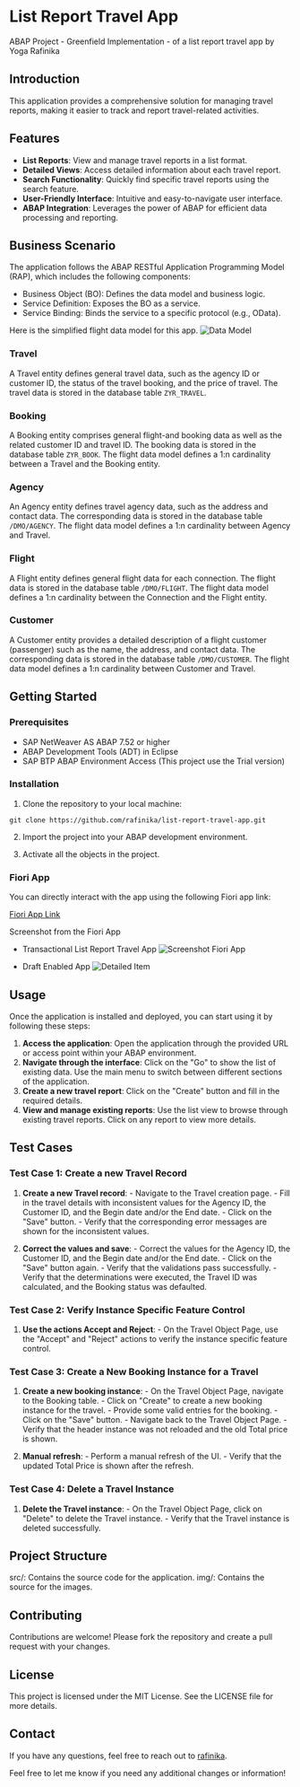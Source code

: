 # List Report Travel App
ABAP Project - Greenfield Implementation - of a list report travel app by Yoga Rafinika

## Introduction
This application provides a comprehensive solution for managing travel reports, making it easier to track and report travel-related activities.

## Features
  - **List Reports**: View and manage travel reports in a list format.
  - **Detailed Views**: Access detailed information about each travel report.
  - **Search Functionality**: Quickly find specific travel reports using the search feature.
  - **User-Friendly Interface**: Intuitive and easy-to-navigate user interface.
  - **ABAP Integration**: Leverages the power of ABAP for efficient data processing and reporting.

## Business Scenario
The application follows the ABAP RESTful Application Programming Model (RAP), which includes the following components:

  - Business Object (BO): Defines the data model and business logic.
  - Service Definition: Exposes the BO as a service.
  - Service Binding: Binds the service to a specific protocol (e.g., OData).

Here is the simplified flight data model for this app.
![Data Model](img/simplified-flight-data-model-figure.png "Simplified Flight Data Model")

### Travel
A Travel entity defines general travel data, such as the agency ID or customer ID, the status of the travel booking, and the price of travel. The travel data is stored in the database table `ZYR_TRAVEL`.

### Booking
A Booking entity comprises general flight-and booking data as well as the related customer ID and travel ID. The booking data is stored in the database table `ZYR_BOOK`. The flight data model defines a 1:n cardinality between a Travel and the Booking entity.

### Agency
An Agency entity defines travel agency data, such as the address and contact data. The corresponding data is stored in the database table `/DMO/AGENCY`. The flight data model defines a 1:n cardinality between Agency and Travel.

### Flight
A Flight entity defines general flight data for each connection. The flight data is stored in the database table `/DMO/FLIGHT`. The flight data model defines a 1:n cardinality between the Connection and the Flight entity.

### Customer
A Customer entity provides a detailed description of a flight customer (passenger) such as the name, the address, and contact data. The corresponding data is stored in the database table `/DMO/CUSTOMER`. The flight data model defines a 1:n cardinality between Customer and Travel.

## Getting Started
### Prerequisites
  - SAP NetWeaver AS ABAP 7.52 or higher
  - ABAP Development Tools (ADT) in Eclipse
  - SAP BTP ABAP Environment Access (This project use the Trial version) 

### Installation

  1. Clone the repository to your local machine:

  `git clone https://github.com/rafinika/list-report-travel-app.git`

  2. Import the project into your ABAP development environment.

  3. Activate all the objects in the project.

### Fiori App
You can directly interact with the app using the following Fiori app link:

[Fiori App Link](https://23bf02f0-9d4d-4fe7-ae57-cab54ffafb1e.abap-web.us10.hana.ondemand.com/sap/bc/adt/businessservices/odatav4/feap/C%C2%87u%C2%84C%C2%83%C2%84%C2%89C%C2%83xu%C2%88uHC%C2%87u%C2%84C%C2%8E%C2%8D%C2%86s%C2%89%7Ds%C2%86u%C2%84s%C2%88%C2%86u%C2%8Ay%C2%80s%C2%83HC%C2%87%C2%86%C2%8AxC%C2%87u%C2%84C%C2%8E%C2%8D%C2%86s%C2%89%7Ds%C2%86u%C2%84s%C2%88%C2%86u%C2%8Ay%C2%80CDDDEC77h%C2%86u%C2%8Ay%C2%8077sU%7By%C2%82w%C2%8DTTsV%C2%83%C2%83%7F%7D%C2%82%7BTTsW%C2%89%C2%86%C2%86y%C2%82w%C2%8DTTsW%C2%89%C2%87%C2%88%C2%83%C2%81y%C2%8677U%7By%C2%82w%C2%8DTTV%C2%83%C2%83%7F%7D%C2%82%7BTTW%C2%89%C2%86%C2%86y%C2%82w%C2%8DTTW%C2%89%C2%87%C2%88%C2%83%C2%81y%C2%8677nmfsi%5DsfUdshfUjY%6077DDDE77nmfsi%5DsfUdshfUjY%60scH/index.html?sap-ui-xx-viewCache=false&sap-ui-language=EN&sap-client=100 "List Report Travel App")

Screenshot from the Fiori App
- Transactional List Report Travel App
![Screenshot Fiori App](img/ss-transactional-list-report-travel.png "Transactional List Report Travel App")

- Draft Enabled App
![Detailed Item](img/ss-transactional-list-report-travel-draft-enabled.png "Draft Enabled App")

## Usage
Once the application is installed and deployed, you can start using it by following these steps:

  1. **Access the application**: Open the application through the provided URL or access point within your ABAP environment.
  2. **Navigate through the interface**: Click on the "Go" to show the list of existing data. Use the main menu to switch between different sections of the application.
  3. **Create a new travel report**: Click on the "Create" button and fill in the required details.
  4. **View and manage existing reports**: Use the list view to browse through existing travel reports. Click on any report to view more details.

## Test Cases
### Test Case 1: Create a new Travel Record
  1. **Create a new Travel record**:
    - Navigate to the Travel creation page.
    - Fill in the travel details with inconsistent values for the Agency ID, the Customer ID, and the Begin date and/or the End date.
    - Click on the "Save" button.
    - Verify that the corresponding error messages are shown for the inconsistent values. 
  
  2. **Correct the values and save**:
    - Correct the values for the Agency ID, the Customer ID, and the Begin date and/or the End date.
    - Click on the "Save" button again.
    - Verify that the validations pass successfully.
    - Verify that the determinations were executed, the Travel ID was calculated, and the Booking status was defaulted.
    
### Test Case 2: Verify Instance Specific Feature Control
  1. **Use the actions Accept and Reject**:
    - On the Travel Object Page, use the "Accept" and "Reject" actions to verify the instance specific feature control.

### Test Case 3: Create a New Booking Instance for a Travel
  1. **Create a new booking instance**:
    - On the Travel Object Page, navigate to the Booking table.
    - Click on "Create" to create a new booking instance for the travel.
    - Provide some valid entries for the booking.
    - Click on the "Save" button.
    - Navigate back to the Travel Object Page.
    - Verify that the header instance was not reloaded and the old Total price is shown.

  2. **Manual refresh**:
    - Perform a manual refresh of the UI.
    - Verify that the updated Total Price is shown after the refresh.

### Test Case 4: Delete a Travel Instance
  1. **Delete the Travel instance**:
    - On the Travel Object Page, click on "Delete" to delete the Travel instance.
    - Verify that the Travel instance is deleted successfully.

## Project Structure
src/: Contains the source code for the application.
img/: Contains the source for the images.

## Contributing
Contributions are welcome! Please fork the repository and create a pull request with your changes. 

## License
This project is licensed under the MIT License. See the LICENSE file for more details.

## Contact
If you have any questions, feel free to reach out to [rafinika](https://github.com/rafinika "ABAP Developer").

Feel free to let me know if you need any additional changes or information!




